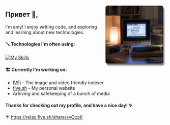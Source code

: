 <p>
  <img width="190" align='right' src="./assets/computer.png">
</p>

## Привет 👋,

I'm emy! I enjoy writing code, and exploring and learning about new technologies.

#### :screwdriver: Technologies I'm often using:
[![My Skills](https://skillicons.dev/icons?i=ts,sass,cs,docker,nginx,nodejs,aws,react,bash,linux,mysql,php,py,webpack&perline=7)](https://skillicons.dev)

#### :building_construction: Currently I'm working on:
* [IVFi](https://ivfi.io/) - The image and video friendly indexer
* [five.sh](https://five.sh/) - My personal website
* Arhiving and safekeeping of a bunch of media

#### Thanks for checking out my profile, and have a nice day! :sparkles:

:umbrella: <a href="https://relax.five.sh/share/svQcaK" target="_blank">https://relax.five.sh/share/svQcaK</a>
